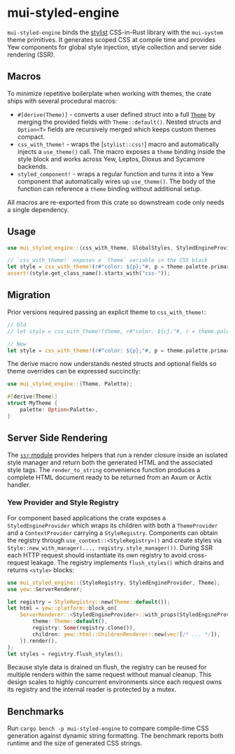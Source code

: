 # mui-styled-engine

`mui-styled-engine` binds the [stylist] CSS-in-Rust library with the
`mui-system` theme primitives. It generates scoped CSS at compile time and
provides Yew components for global style injection, style collection and server
side rendering (SSR).

## Macros

To minimize repetitive boilerplate when working with themes, the crate ships
with several procedural macros:

* `#[derive(Theme)]` - converts a user defined struct into a full
  [`Theme`](https://docs.rs/mui-styled-engine/latest/mui_styled_engine/struct.Theme.html)
  by merging the provided fields with `Theme::default()`. Nested structs and
  `Option<T>` fields are recursively merged which keeps custom themes compact.
* `css_with_theme!` - wraps the [`stylist::css!`] macro and automatically
  injects a `use_theme()` call. The macro exposes a `theme` binding inside the
  style block and works across Yew, Leptos, Dioxus and Sycamore backends.
* `styled_component!` - wraps a regular function and turns it into a Yew
  component that automatically wires up `use_theme()`. The body of the function
  can reference a `theme` binding without additional setup.

All macros are re-exported from this crate so downstream code only needs a
single dependency.

## Usage

```rust
use mui_styled_engine::{css_with_theme, GlobalStyles, StyledEngineProvider};

// `css_with_theme!` exposes a `theme` variable in the CSS block
let style = css_with_theme!(r#"color: ${p};"#, p = theme.palette.primary.clone());
assert!(style.get_class_name().starts_with("css-"));
```

## Migration

Prior versions required passing an explicit theme to `css_with_theme!`:

```rust
// Old
// let style = css_with_theme!(theme, r#"color: ${c};"#, c = theme.palette.primary.clone());

// New
let style = css_with_theme!(r#"color: ${p};"#, p = theme.palette.primary.clone());
```

The derive macro now understands nested structs and optional fields so theme
overrides can be expressed succinctly:

```rust
use mui_styled_engine::{Theme, Palette};

#[derive(Theme)]
struct MyTheme {
    palette: Option<Palette>,
}
```

## Server Side Rendering

The [`ssr` module](https://docs.rs/mui-styled-engine/latest/mui_styled_engine/ssr/index.html)
provides helpers that run a render closure inside an isolated style manager and
return both the generated HTML and the associated style tags. The
`render_to_string` convenience function produces a complete HTML document ready
to be returned from an Axum or Actix handler.

### Yew Provider and Style Registry

For component based applications the crate exposes a `StyledEngineProvider`
which wraps its children with both a `ThemeProvider` and a `ContextProvider`
carrying a `StyleRegistry`. Components can obtain the registry through
`use_context::<StyleRegistry>()` and create styles via
`Style::new_with_manager(..., registry.style_manager())`.  During SSR each HTTP
request should instantiate its own registry to avoid cross-request leakage.  The
registry implements `flush_styles()` which drains and returns `<style>` blocks:

```rust
use mui_styled_engine::{StyleRegistry, StyledEngineProvider, Theme};
use yew::ServerRenderer;

let registry = StyleRegistry::new(Theme::default());
let html = yew::platform::block_on(
    ServerRenderer::<StyledEngineProvider>::with_props(StyledEngineProviderProps {
        theme: Theme::default(),
        registry: Some(registry.clone()),
        children: yew::html::ChildrenRenderer::new(vec![/* ... */]),
    }).render(),
);
let styles = registry.flush_styles();
```

Because style data is drained on flush, the registry can be reused for multiple
renders within the same request without manual cleanup. This design scales to
highly concurrent environments since each request owns its registry and the
internal reader is protected by a mutex.

## Benchmarks

Run `cargo bench -p mui-styled-engine` to compare compile-time CSS generation
against dynamic string formatting. The benchmark reports both runtime and the
size of generated CSS strings.

[stylist]: https://crates.io/crates/stylist

